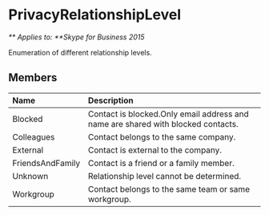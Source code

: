 
# PrivacyRelationshipLevel


_** Applies to: **Skype for Business 2015_

Enumeration of different relationship levels.

## Members



| <strong>Name</strong> | <strong>Description</strong>                                                     |
|:----------------------|:---------------------------------------------------------------------------------|
| Blocked               | Contact is blocked.Only email address and name are shared with blocked contacts. |
| Colleagues            | Contact belongs to the same company.                                             |
| External              | Contact is external to the company.                                              |
| FriendsAndFamily      | Contact is a friend or a family member.                                          |
| Unknown               | Relationship level cannot be determined.                                         |
| Workgroup             | Contact belongs to the same team or same workgroup.                              |

